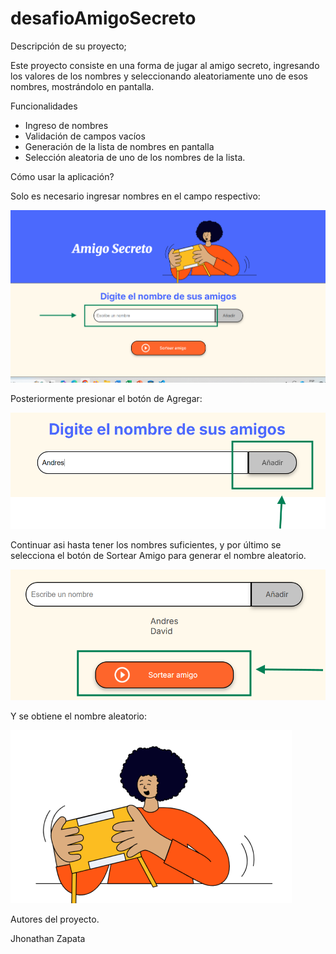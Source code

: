 # desafioAmigoSecreto


Descripción de su proyecto;

Este proyecto consiste en una forma de jugar al amigo secreto, ingresando los valores de los nombres y seleccionando aleatoriamente uno de esos nombres, mostrándolo en pantalla.


Funcionalidades

- Ingreso de nombres
- Validación de campos vacíos
- Generación de la lista de nombres en pantalla
- Selección aleatoria de uno de los nombres de la lista.


Cómo usar la aplicación?

Solo es necesario ingresar nombres en el campo respectivo: 

![alt text](assets/Ingreso_nombre.png)

Posteriormente presionar el botón de Agregar:

![alt text](assets/boton_anadir.png)

Continuar asi hasta tener los nombres suficientes, y por último se selecciona el botón de Sortear Amigo para generar el nombre aleatorio.

![alt text](assets/boton_sortear.png)

Y se obtiene el nombre aleatorio:

![alt text](assets/amigo-secreto.png)


Autores del proyecto.

Jhonathan Zapata
